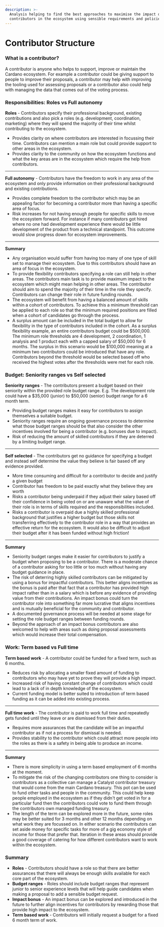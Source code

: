 ```yaml
---
description: >-
  Analysis helping to find the best approaches to maximise the impact of
  contributors in the ecosystem using sensible requirements and policies.
---
```


# Contributor Structure

### What is a contributor?

A contributor is anyone who helps to support, improve or maintain the Cardano ecosystem. For example a contributor could be giving support to people to improve their proposals, a contributor may help with improving the tooling used for assessing proposals or a contributor also could help with managing the data that comes out of the voting process.



### Responsibilities: Roles vs Full autonomy

**Roles** - Contributors specify their professional background, existing contributions and also pick a roles (e.g. development, coordination, marketing) where they will spend the majority of their time whilst contributing to the ecosystem.

* Provides clarity on where contributors are interested in focussing their time. Contributors can mention a main role but could provide support to other areas in the ecosystem.
* Provides clarity to the community on how the ecosystem functions and what the key areas are in the ecosystem which require the help from contributors.

****

**Full autonomy** - Contributors have the freedom to work in any area of the ecosystem and only provide information on their professional background and existing contributions.

* Provides complete freedom to the contributor which may be an appealing factor for becoming a contributor more than having a specific area of focus.
* Risk increases for not having enough people for specific skills to move the ecosystem forward. For instance if many contributors got hired where no one had development experience there would be little development of the product from a technical standpoint. This outcome would slow progress down for ecosystem improvements.

****

**Summary**

* Any organisation would suffer from having too many of one type of skill set to manage their ecosystem. Due to this contributors should have an area of focus in the ecosystem.
* To provide flexibility contributors specifying a role can still help in other areas. The contributors main task is to provide maximum impact to the ecosystem which might mean helping in other areas. The contributor should aim to spend the majority of their time in the role they specify. Contributors can change their role in future funding rounds.
* The ecosystem will benefit from having a balanced amount of skills within a cohort of contributors. To achieve this a minimum threshold can be applied to each role so that the minimum required positions are filled when a cohort of candidates go through the process.
* A surplus amount can be included in the total budget to allow for flexibility in the type of contributors included in the cohort. As a surplus flexibility example, an entire contributors budget could be $500,000. The minimum role thresholds are 4 development, 2 coordination, 1 analysis and 1 product each with a capped salary of $50,000 for 6 months. The surplus in this scenario would be $100,000 meaning at a minimum two contributors could be introduced that have any role. Contributors beyond the threshold would be selected based off who received the highest votes after the thresholds were met for each role.



### Budget: Seniority ranges vs Self selected

**Seniority ranges** - The contributors present a budget based on their seniority within the provided role budget range. E.g. The development role could have a $35,000 (junior) to $50,000 (senior) budget range for a 6 month term.

* Providing budget ranges makes it easy for contributors to assign themselves a suitable budget.
* Seniority ranges require an ongoing governance process to determine what those budget ranges should be that also consider the other incentives involved for being a contributor (e.g. bonuses due to impact).
* Risk of reducing the amount of skilled contributors if they are deterred by a limiting budget range.

****

**Self selected** - The contributors get no guidance for specifying a budget and instead self determine the value they believe is fair based off any evidence provided.

* More time consuming and difficult for a contributor to decide and justify a given budget
* Contributor has freedom to be paid exactly what they believe they are worth
* Risks a contributor being underpaid if they adjust their salary based off their confidence in being voted on or are unaware what the value of their role is in terms of skills required and the responsibilities included.
* Risks a contributor is overpaid due a highly skilled professional background that justifies a higher budget but those skills not transferring effectively to the contributor role in a way that provides an effective return for the ecosystem. It would also be difficult to adjust their budget after it has been funded without high friction!

****

**Summary**

* Seniority budget ranges make it easier for contributors to justify a budget when proposing to be a contributor. There is a moderate chance of a contributor asking for too little or too much without having any budget guidance in place.
* The risk of deterring highly skilled contributors can be mitigated by using a bonus for impactful contributors. This better aligns incentives as the bonus is paid after that fact that a contributor has provided high impact rather than in a salary which is before any evidence of providing value from their contributions. An impact bonus could turn the contributor role into something far more lucrative that aligns incentives and is mutually beneficial for the community and contributor.
* A documented governance process will be needed at some stage for setting the role budget ranges between funding rounds.&#x20;
* Beyond the approach of an impact bonus contributors are also welcomed to help with areas such as doing proposal assessments which would increase their total compensation.



### **Work:** Term based vs Full time

**Term based work** - A contributor could be funded for a fixed term, such as 6 months.

* Reduces risk by allocating a smaller fixed amount of funding to contributors who may have yet to prove they will provide a high impact.
* Increased risk of having constant change of contributors which could lead to a lack of in depth knowledge of the ecosystem.
* Current funding model is better suited to introduction of term based funding as it can be added into existing process.

****

**Full time work** - The contributor is paid to work full time and repeatedly gets funded until they leave or are dismissed from their duties.

* Requires more assurances that the candidate will be an impactful contributor as if not a process for dismissal is needed.
* Provides stability to the contributor which could attract more people into the roles as there is a safety in being able to produce an income.

****

**Summary**

* There is more simplicity in using a term based employment of 6 months at the moment.&#x20;
* To mitigate the risk of the changing contributors one thing to consider is contributors as a collective can manage a Catalyst contributor treasury that would come from the main Cardano treasury. This pot can be used to fund other tasks and people in the community. This could help keep people employed in the ecosystem as if they didn't get voted in for a particular fund then the contributors could vote to fund them through the contributors own managed funding treasury.
* The length of the term can be explored more in the future, some roles may be better suited for 3 months and other 12 months depending on what work they are focussed on. In either scenario the contributors can set aside money for specific tasks for more of a gig economy style of income for those that prefer that. Iteration in these areas should provide a good coverage of catering for how different contributors want to work within the ecosystem.



### Summary

* **Roles** - Contributors should have a role so that there are better assurances that there will always be enough skills available for each core part of the ecosystem.
* **Budget ranges** - Roles should include budget ranges that represent junior to senior experience levels that will help guide candidates when making a proposal to add a sensible budget request.
* **Impact bonus** - An impact bonus can be explored and introduced in the future to further align incentives for contributors by rewarding those that provide high impact to the ecosystem.
* **Term based work** - Contributors will initially request a budget for a fixed 6 month term of work.
